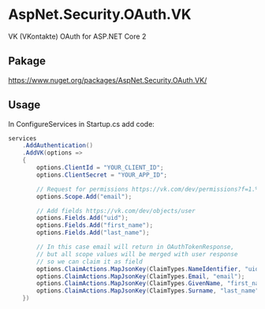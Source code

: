 # AspNet.Security.OAuth.VK
VK (VKontakte) OAuth for ASP.NET Core 2  

## Pakage  
https://www.nuget.org/packages/AspNet.Security.OAuth.VK/

## Usage  
In ConfigureServices in Startup.cs add code:  
```csharp  
services
	.AddAuthentication()
	.AddVK(options =>
	{
		options.ClientId = "YOUR_CLIENT_ID";
		options.ClientSecret = "YOUR_APP_ID";

		// Request for permissions https://vk.com/dev/permissions?f=1.%20Access%20Permissions%20for%20User%20Token
		options.Scope.Add("email");

		// Add fields https://vk.com/dev/objects/user
		options.Fields.Add("uid");
		options.Fields.Add("first_name");
		options.Fields.Add("last_name");

		// In this case email will return in OAuthTokenResponse, 
		// but all scope values will be merged with user response
		// so we can claim it as field
		options.ClaimActions.MapJsonKey(ClaimTypes.NameIdentifier, "uid");
		options.ClaimActions.MapJsonKey(ClaimTypes.Email, "email");
		options.ClaimActions.MapJsonKey(ClaimTypes.GivenName, "first_name");
		options.ClaimActions.MapJsonKey(ClaimTypes.Surname, "last_name");
	})
```
